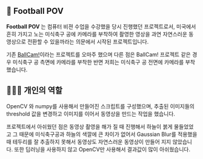 <h2>🎉 Football POV</h2><p><b>Football POV </b>는 컴퓨터 비젼 수업을 수강했을 당시 진행했던 프로젝트로서, 미국에서 흔히 가지고 노는 미식축구 공에 카메라를 부착하여 촬영한 영상을 과연 자연스러운 동영상으로 전환할 수 있을까라는 의문에서 시작된 프로젝트입니다. </p><p>기존 <a href='https://www.youtube.com/watch?v=GEPl-vHW_98&t=3s'>BallCam!</a>이라는 프로젝트를 오마주 했으며 다른 점은 BallCam! 프로젝트 같은 경우 미식축구 공 측면에 카메라를 부착한 반면 저희는 미식축구 공 전면에 카메라를 부착했습니다.<h2>👨🏻‍💻 개인의 역할</h2>OpenCV 와 numpy를 사용해서 만들어진 스크립트를 구성했으며, 추출된 이미지들의 threshold 값을 변경하고 이미지를 이어서 동영상을 만드는 작업을 했습니다. </p> <p>프로젝트에서 아쉬웠던 점은 동영상 촬영을 해가 질 때 진행해서 하늘이 붉게 물들었었고 그 때문에 미식축구공과 하늘의 색깔에 큰 차이가 없어서 Gaussian Blur를 적용했을때 테두리를 잘 추출하지 못해서 동영상도 자연스러운 동영상이 만들어 지지 않았습니다. 또한 딥러닝을 사용하지 않고 OpenCV만 사용해서 결과값이 많이 아쉬웠습니다.</p>